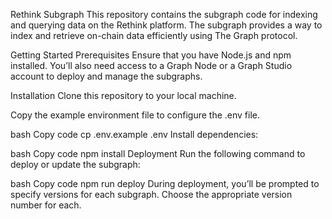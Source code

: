 Rethink Subgraph
This repository contains the subgraph code for indexing and querying data on the Rethink platform. The subgraph provides a way to index and retrieve on-chain data efficiently using The Graph protocol.

Getting Started
Prerequisites
Ensure that you have Node.js and npm installed. You’ll also need access to a Graph Node or a Graph Studio account to deploy and manage the subgraphs.

Installation
Clone this repository to your local machine.

Copy the example environment file to configure the .env file.

bash
Copy code
cp .env.example .env
Install dependencies:

bash
Copy code
npm install
Deployment
Run the following command to deploy or update the subgraph:

bash
Copy code
npm run deploy
During deployment, you’ll be prompted to specify versions for each subgraph. Choose the appropriate version number for each.
